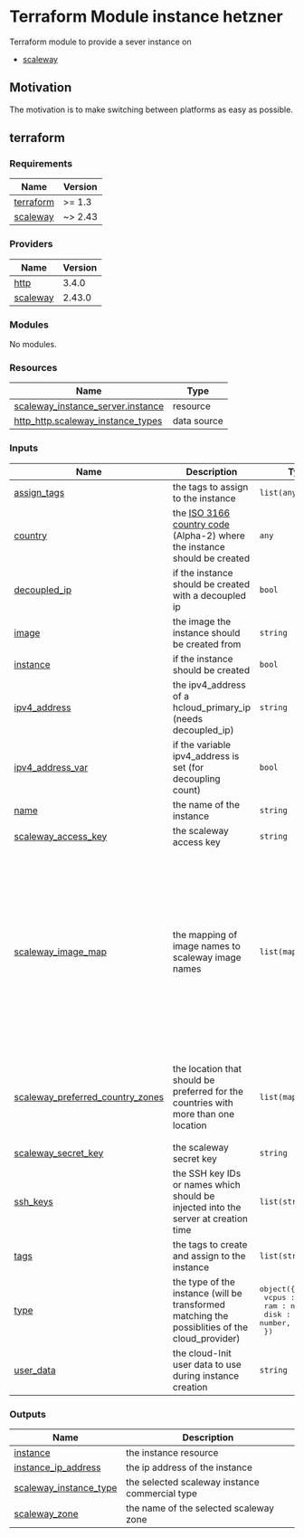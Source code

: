 # Terraform Module instance hetzner

Terraform module to provide a sever instance on 

- [scaleway](https://registry.terraform.io/providers/scaleway/scaleway/latest)

## Motivation

The motivation is to make switching between platforms as easy as possible.

## terraform

<!-- BEGIN_TF_DOCS -->
### Requirements

| Name | Version |
|------|---------|
| <a name="requirement_terraform"></a> [terraform](#requirement\_terraform) | >= 1.3 |
| <a name="requirement_scaleway"></a> [scaleway](#requirement\_scaleway) | ~> 2.43 |

### Providers

| Name | Version |
|------|---------|
| <a name="provider_http"></a> [http](#provider\_http) | 3.4.0 |
| <a name="provider_scaleway"></a> [scaleway](#provider\_scaleway) | 2.43.0 |

### Modules

No modules.

### Resources

| Name | Type |
|------|------|
| [scaleway_instance_server.instance](https://registry.terraform.io/providers/scaleway/scaleway/latest/docs/resources/instance_server) | resource |
| [http_http.scaleway_instance_types](https://registry.terraform.io/providers/hashicorp/http/latest/docs/data-sources/http) | data source |

### Inputs

| Name | Description | Type | Default | Required |
|------|-------------|------|---------|:--------:|
| <a name="input_assign_tags"></a> [assign\_tags](#input\_assign\_tags) | the tags to assign to the instance | `list(any)` | `[]` | no |
| <a name="input_country"></a> [country](#input\_country) | the [ISO 3166 country code](https://www.iso.org/obp/ui/#search) (Alpha-2) where the instance should be created | `any` | `null` | no |
| <a name="input_decoupled_ip"></a> [decoupled\_ip](#input\_decoupled\_ip) | if the instance should be created with a decoupled ip | `bool` | `false` | no |
| <a name="input_image"></a> [image](#input\_image) | the image the instance should be created from | `string` | `null` | no |
| <a name="input_instance"></a> [instance](#input\_instance) | if the instance should be created | `bool` | `true` | no |
| <a name="input_ipv4_address"></a> [ipv4\_address](#input\_ipv4\_address) | the ipv4\_address of a hcloud\_primary\_ip (needs decoupled\_ip) | `string` | `null` | no |
| <a name="input_ipv4_address_var"></a> [ipv4\_address\_var](#input\_ipv4\_address\_var) | if the variable ipv4\_address is set (for decoupling count) | `bool` | `false` | no |
| <a name="input_name"></a> [name](#input\_name) | the name of the instance | `string` | `null` | no |
| <a name="input_scaleway_access_key"></a> [scaleway\_access\_key](#input\_scaleway\_access\_key) | the scaleway access key | `string` | `null` | no |
| <a name="input_scaleway_image_map"></a> [scaleway\_image\_map](#input\_scaleway\_image\_map) | the mapping of image names to scaleway image names | `list(map(string))` | <pre>[<br>  {<br>    "alma-8": "almalinux_8",<br>    "alma-9": "almalinux_9",<br>    "centos-stream-9": "centos_stream_9",<br>    "debian-11": "debian_bullseye",<br>    "debian-12": "debian_bookworm",<br>    "fedora-39": "fedora_39",<br>    "fedora-40": "fedora_40",<br>    "rocky-8": "rockylinux_8",<br>    "rocky-9": "rockylinux_9",<br>    "ubuntu-20.04": "ubuntu_focal",<br>    "ubuntu-22.04": "ubuntu_jammy",<br>    "ubuntu-24.04": "ubuntu_noble"<br>  }<br>]</pre> | no |
| <a name="input_scaleway_preferred_country_zones"></a> [scaleway\_preferred\_country\_zones](#input\_scaleway\_preferred\_country\_zones) | the location that should be preferred for the countries with more than one location | `list(map(string))` | <pre>[<br>  {<br>    "FR": "fr-par-1",<br>    "NL": "nl-ams-1",<br>    "PL": "pl-waw-1"<br>  }<br>]</pre> | no |
| <a name="input_scaleway_secret_key"></a> [scaleway\_secret\_key](#input\_scaleway\_secret\_key) | the scaleway secret key | `string` | `null` | no |
| <a name="input_ssh_keys"></a> [ssh\_keys](#input\_ssh\_keys) | the SSH key IDs or names which should be injected into the server at creation time | `list(string)` | `[]` | no |
| <a name="input_tags"></a> [tags](#input\_tags) | the tags to create and assign to the instance | `list(string)` | `[]` | no |
| <a name="input_type"></a> [type](#input\_type) | the type of the instance (will be transformed matching the possiblities of the cloud\_provider) | <pre>object({<br>    vcpus : number,<br>    ram : number,<br>    disk : number,<br>  })</pre> | `null` | no |
| <a name="input_user_data"></a> [user\_data](#input\_user\_data) | the cloud-Init user data to use during instance creation | `string` | `null` | no |

### Outputs

| Name | Description |
|------|-------------|
| <a name="output_instance"></a> [instance](#output\_instance) | the instance resource |
| <a name="output_instance_ip_address"></a> [instance\_ip\_address](#output\_instance\_ip\_address) | the ip address of the instance |
| <a name="output_scaleway_instance_type"></a> [scaleway\_instance\_type](#output\_scaleway\_instance\_type) | the selected scaleway instance commercial type |
| <a name="output_scaleway_zone"></a> [scaleway\_zone](#output\_scaleway\_zone) | the name of the selected scaleway zone |
<!-- END_TF_DOCS -->
